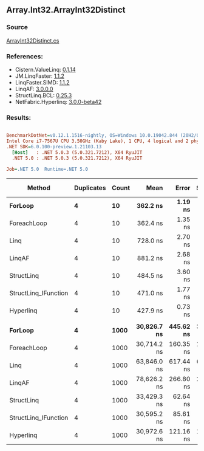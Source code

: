 ﻿## Array.Int32.ArrayInt32Distinct

### Source
[ArrayInt32Distinct.cs](../LinqBenchmarks/Array/Int32/ArrayInt32Distinct.cs)

### References:
- Cistern.ValueLinq: [0.1.14](https://www.nuget.org/packages/Cistern.ValueLinq/0.1.14)
- JM.LinqFaster: [1.1.2](https://www.nuget.org/packages/JM.LinqFaster/1.1.2)
- LinqFaster.SIMD: [1.1.2](https://www.nuget.org/packages/LinqFaster.SIMD/1.0.3)
- LinqAF: [3.0.0.0](https://www.nuget.org/packages/LinqAF/3.0.0.0)
- StructLinq.BCL: [0.25.3](https://www.nuget.org/packages/StructLinq.BCL/0.25.3)
- NetFabric.Hyperlinq: [3.0.0-beta42](https://www.nuget.org/packages/NetFabric.Hyperlinq/3.0.0-beta42)

### Results:
``` ini

BenchmarkDotNet=v0.12.1.1516-nightly, OS=Windows 10.0.19042.844 (20H2/October2020Update)
Intel Core i7-7567U CPU 3.50GHz (Kaby Lake), 1 CPU, 4 logical and 2 physical cores
.NET SDK=6.0.100-preview.1.21103.13
  [Host]   : .NET 5.0.3 (5.0.321.7212), X64 RyuJIT
  .NET 5.0 : .NET 5.0.3 (5.0.321.7212), X64 RyuJIT

Job=.NET 5.0  Runtime=.NET 5.0  

```
|               Method | Duplicates | Count |        Mean |     Error |    StdDev | Ratio | RatioSD |   Gen 0 | Gen 1 | Gen 2 | Allocated |
|--------------------- |----------- |------ |------------:|----------:|----------:|------:|--------:|--------:|------:|------:|----------:|
|              **ForLoop** |          **4** |    **10** |    **362.2 ns** |   **1.19 ns** |   **1.05 ns** |  **1.00** |    **0.00** |  **0.3209** |     **-** |     **-** |     **672 B** |
|          ForeachLoop |          4 |    10 |    362.4 ns |   1.35 ns |   1.20 ns |  1.00 |    0.00 |  0.3209 |     - |     - |     672 B |
|                 Linq |          4 |    10 |    728.0 ns |   2.70 ns |   2.40 ns |  2.01 |    0.01 |  0.2899 |     - |     - |     608 B |
|               LinqAF |          4 |    10 |    881.2 ns |   2.68 ns |   2.38 ns |  2.43 |    0.01 |  0.6189 |     - |     - |   1,296 B |
|           StructLinq |          4 |    10 |    484.5 ns |   3.60 ns |   3.00 ns |  1.34 |    0.01 |  0.0153 |     - |     - |      32 B |
| StructLinq_IFunction |          4 |    10 |    471.0 ns |   1.77 ns |   1.57 ns |  1.30 |    0.01 |       - |     - |     - |         - |
|            Hyperlinq |          4 |    10 |    427.9 ns |   0.73 ns |   0.65 ns |  1.18 |    0.00 |       - |     - |     - |         - |
|                      |            |       |             |           |           |       |         |         |       |       |           |
|              **ForLoop** |          **4** |  **1000** | **30,826.7 ns** | **445.62 ns** | **372.11 ns** |  **1.00** |    **0.00** | **27.7710** |     **-** |     **-** |  **58,672 B** |
|          ForeachLoop |          4 |  1000 | 30,714.2 ns | 160.35 ns | 133.90 ns |  1.00 |    0.01 | 27.7710 |     - |     - |  58,672 B |
|                 Linq |          4 |  1000 | 63,846.0 ns | 617.44 ns | 606.41 ns |  2.07 |    0.03 | 15.7471 |     - |     - |  33,104 B |
|               LinqAF |          4 |  1000 | 78,626.2 ns | 266.80 ns | 222.79 ns |  2.55 |    0.03 | 53.9551 |     - |     - | 113,184 B |
|           StructLinq |          4 |  1000 | 33,429.3 ns |  62.64 ns |  55.53 ns |  1.08 |    0.01 |       - |     - |     - |      32 B |
| StructLinq_IFunction |          4 |  1000 | 30,595.2 ns |  85.61 ns |  80.08 ns |  0.99 |    0.01 |       - |     - |     - |         - |
|            Hyperlinq |          4 |  1000 | 30,972.6 ns | 121.16 ns | 107.40 ns |  1.01 |    0.01 |       - |     - |     - |         - |
